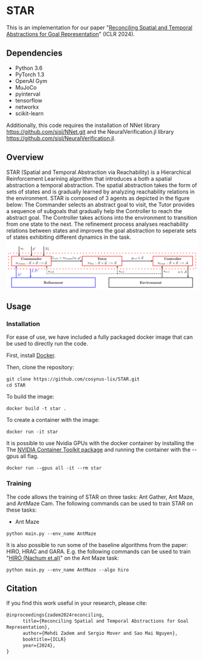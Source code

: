 # STAR
This is an implementation for our paper "[Reconciling Spatial and Temporal Abstractions for Goal Representation](https://arxiv.org/abs/2401.09870)" (ICLR 2024).

## Dependencies
- Python 3.6
- PyTorch 1.3
- OpenAI Gym
- MuJoCo
- pyinterval
- tensorflow
- networkx
- scikit-learn

Additionally, this code requires the installation of NNet library https://github.com/sisl/NNet.git and the NeuralVerification.jl library https://github.com/sisl/NeuralVerification.jl.

## Overview
STAR (Spatial and Temporal Abstraction via Reachability) is a Hierarchical Reinforcement Learining algorithm that introduces a both a spatial abstraction a temporal abstraction.
The spatial abstraction takes the form of sets of states and is gradually learned by analyzing reachability relations in the environment.
STAR is composed of 3 agents as depicted in the figure below:
The Commander selects an abstract goal to visit, the Tutor provides a sequence of subgoals that gradually help the Controller to reach the abstract goal. The Controller takes actions into the environment to transition from one state to the next.
The refinement process analyses reachability relations between states and improves the goal abstraction to seperate sets of states exhibiting different dynamics in the task.
![STAR algorithm schematic](docs/schema.png)


## Usage

### Installation
For ease of use, we have included a fully packaged docker image that can be used to directly run the code. 

First, install [Docker](https://docs.docker.com/get-docker/).

Then, clone the repository:
```
git clone https://github.com/cosynus-lix/STAR.git
cd STAR
```

To build the image:
```
docker build -t star .
```

To create a container with the image:
```
docker run -it star
```

It is possible to use Nvidia GPUs with the docker container by installing the  The [NVIDIA Container Toolkit package](https://docs.nvidia.com/datacenter/cloud-native/container-toolkit/latest/index.html) and running the container with the --gpus all flag.
```
docker run --gpus all -it --rm star
```

### Training
The code allows the training of STAR on three tasks: Ant Gather, Ant Maze, and AntMaze Cam. The following commands can be used to train STAR on these tasks:

- Ant Maze
```
python main.py --env_name AntMaze
```

It is also possible to run some of the baseline algorithms from the paper: HIRO, HRAC and GARA. E.g. the following commands can be used to train "[HIRO (Nachum et.al)](https://arxiv.org/pdf/1805.08296v4.pdf)" on the Ant Maze task:
```
python main.py --env_name AntMaze --algo hiro
```


## Citation
If you find this work useful in your research, please cite:
```
@inproceedings{zadem2024reconciling,
      title={Reconciling Spatial and Temporal Abstractions for Goal Representation}, 
      author={Mehdi Zadem and Sergio Mover and Sao Mai Nguyen},
      booktitle={ICLR}
      year={2024},      
}
```
